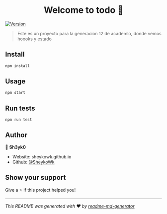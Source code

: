 <h1 align="center">Welcome to todo 👋</h1>
<p>
  <a href="https://www.npmjs.com/package/todo" target="_blank">
    <img alt="Version" src="https://img.shields.io/npm/v/todo.svg">
  </a>
</p>

> Este es un proyecto para la generacion 12 de academlo, donde vemos hoooks y estado

## Install

```sh
npm install
```

## Usage

```sh
npm start
```

## Run tests

```sh
npm run test
```

## Author

👤 **Sh3yk0**

* Website: sheykowk.github.io
* Github: [@SheykoWk](https://github.com/SheykoWk)

## Show your support

Give a ⭐️ if this project helped you!

***
_This README was generated with ❤️ by [readme-md-generator](https://github.com/kefranabg/readme-md-generator)_